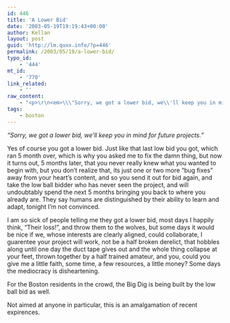 ```yaml
---
id: 446
title: 'A Lower Bid'
date: '2003-05-19T19:19:43+00:00'
author: Kellan
layout: post
guid: 'http://lm.quxx.info/?p=446'
permalink: /2003/05/19/a-lower-bid/
typo_id:
    - '444'
mt_id:
    - '770'
link_related:
    - ''
raw_content:
    - "<p>\r\n<em>\\\"Sorry, we got a lower bid, we\\'ll keep you in mind for future projects.\\\"</em>\r\n</p>\r\n<p>\r\nYes of course you got a lower bid.  Just like that last low bid you got, which ran 5 month over, which is why you asked me to fix the damn thing, but now it turns out, 5 months later, that you never really knew what you wanted to begin with, but you don\\'t realize that, its just one or two more \\\"bug fixes\\\" away from your heart\\'s content, and so you send it out for bid again, and take the low ball bidder who has never seen the project, and will undoubtably spend the next 5 months bringing you back to where you already are.  They say humans are distinguished by their ability to learn and adapt, tonight I\\'m not convinced.  \r\n</p>\r\n<p>\r\nI am so sick of people telling me they got a lower bid, most days I happily think, \\\"Their loss!\\\", and throw them to the wolves, but some days it would be nice if we, whose interests are clearly aligned, could collaborate, I guarentee your project will work, not be a half broken derelict, that hobbles along until one day the duct tape gives out and the whole thing collapse at your feet, thrown together by a half trained amateur, and you, could you give me a little faith, some time, a few resources, a little money?  Some days the mediocracy is disheartening.\r\n</p>\r\n<p>\r\n For the Boston residents in the crowd, the Big Dig is being built by the low ball bid as well.\r\n</p>\r\n<p>\r\nNot aimed at anyone in particular, this is an amalgamation of recent expirences.\r\n</p>"
tags:
    - boston
---
```


*“Sorry, we got a lower bid, we’ll keep you in mind for future projects.”*

Yes of course you got a lower bid. Just like that last low bid you got, which ran 5 month over, which is why you asked me to fix the damn thing, but now it turns out, 5 months later, that you never really knew what you wanted to begin with, but you don’t realize that, its just one or two more “bug fixes” away from your heart’s content, and so you send it out for bid again, and take the low ball bidder who has never seen the project, and will undoubtably spend the next 5 months bringing you back to where you already are. They say humans are distinguished by their ability to learn and adapt, tonight I’m not convinced.

I am so sick of people telling me they got a lower bid, most days I happily think, “Their loss!”, and throw them to the wolves, but some days it would be nice if we, whose interests are clearly aligned, could collaborate, I guarentee your project will work, not be a half broken derelict, that hobbles along until one day the duct tape gives out and the whole thing collapse at your feet, thrown together by a half trained amateur, and you, could you give me a little faith, some time, a few resources, a little money? Some days the mediocracy is disheartening.

 For the Boston residents in the crowd, the Big Dig is being built by the low ball bid as well.

Not aimed at anyone in particular, this is an amalgamation of recent expirences.